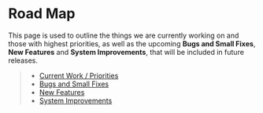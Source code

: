 # Road Map

This page is used to outline the things we are currently working on and those with highest priorities, as well as the upcoming  **Bugs and Small Fixes**, **New Features** and **System Improvements**, that will be included in future releases. 

> - [Current Work / Priorities](current-work.md)
> - [Bugs and Small Fixes](bug-fixes.md)
> - [New Features](new-features.md)
> - [System Improvements](system-improvement.md)